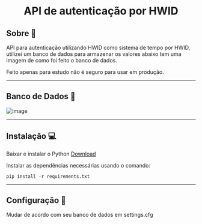 <h1 align="center">API de autenticação por HWID</h1>

## Sobre 📓
API para autenticação utilizando HWID como sistema de tempo por HWID, utilizei um banco de dados para armazenar os valores abaixo tem uma imagem de como foi feito o banco de dados.

Feito apenas para estudo não é seguro para usar em produção.

---
## Banco de Dados 🎲
![image](https://i.imgur.com/tHuKVgM.png)

---
## Instalação 💻

Baixar e instalar o Python [Download](https://www.python.org/ftp/python/3.10.9/python-3.10.9-amd64.exe)

Instalar as dependências necessárias usando o comando:

```
pip install -r requirements.txt
```

---
## Configuração 🔧
Mudar de acordo com seu banco de dados em settings.cfg 